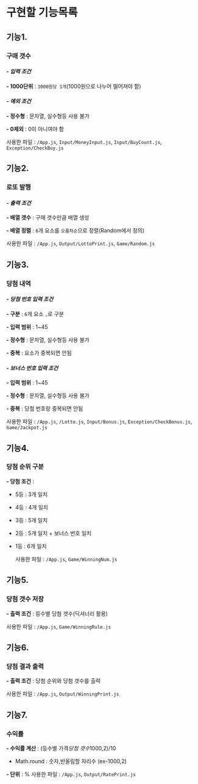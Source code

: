 # 구현할 기능목록

## 기능1.

### 구매 갯수

#### _- 입력 조건_

**\- 1000단위** : `1000원당 1개`(1000원으로 나누어 떨어져야 함)

#### _- 예외 조건_

**\- 정수형** : 문자열, 실수형등 사용 불가

**\- 0제외** : 0이 아니여야 함

사용한 파일 : `/App.js`, `Input/MoneyInput.js`, `Input/BuyCount.js`, `Exception/CheckBuy.js`

## 기능2.

### 로또 발행

#### _- 출력 조건_

**\- 배열 갯수** : 구매 갯수만큼 배열 생성

**\- 배열 정렬** : `6`개 요소를 `오름차순`으로 정렬(Random에서 정의)

사용한 파일 : `/App.js`, `Output/LottoPrint.js`, `Game/Random.js`

## 기능3.

### 당첨 내역

#### _- 당첨 번호 입력 조건_

**\- 구분** : `6`개 요소 `,`로 구분

**\- 입력 범위** : 1~45

**\- 정수형** : 문자열, 실수형등 사용 불가

**\- 중복** : 요소가 중복되면 안됨

#### _- 보너스 번호 입력 조건_

**\- 입력 범위** : 1~45

**\- 정수형** : 문자열, 실수형등 사용 불가

**\- 중복** : 당첨 번호랑 중복되면 안됨

사용한 파일 : `/App.js`, `/Lotto.js`, `Input/Bonus.js`, `Exception/CheckBonus.js`, `Game/Jackpot.js`

## 기능4.

### 당첨 순위 구분

**\- 당첨 조건** :

- 5등 : 3개 일치
- 4등 : 4개 일치
- 3등 : 5개 일치
- 2등 : 5개 일치 + 보너스 번호 일치
- 1등 : 6개 일치

  사용한 파일 : `/App.js`, `Game/WinningNum.js`

## 기능5.

### 당첨 갯수 저장

**\- 출력 조건** : 등수별 당첨 갯수(딕셔너리 활용)

사용한 파일 : `/App.js`, `Game/WinningRule.js`

## 기능6.

### 당첨 결과 출력

**\- 출력 조건** : 당첨 순위와 당첨 갯수를 출력

사용한 파일 : `/App.js`, `Output/WinningPrint.js`

## 기능7.

### 수익률

**\- 수익률 계산** : (등수별 가격*당첨 갯수*1000,2)/10

- Math.round : 숫자,반올림할 자리수 (ex-1000,2)

**\- 단위** : %
사용한 파일 : `/App.js`, `Output/RatePrint.js`
